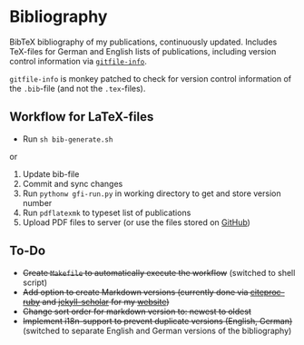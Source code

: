 # Bibliography
BibTeX bibliography of my publications, continuously updated. Includes TeX-files for German and English lists of publications, including version control information via [`gitfile-info`](https://www.ctan.org/pkg/gitfile-info?lang=de). 

`gitfile-info` is monkey patched to check for version control information of the `.bib`-file (and not the `.tex`-files).

## Workflow for LaTeX-files
* Run `sh bib-generate.sh`

or

1. Update bib-file
2. Commit and sync changes
3. Run `pythonw gfi-run.py` in working directory to get and store version number
4. Run `pdflatexmk` to typeset list of publications
5. Upload PDF files to server (or use the files stored on [GitHub](https://www.github.com))

## To-Do
* ~~Create `Makefile` to automatically execute the workflow~~ (switched to shell script)
* ~~Add option to create Markdown versions (currently done via [citeproc-ruby](https://github.com/inukshuk/citeproc-ruby) and [jekyll-scholar](https://github.com/inukshuk/jekyll-scholar) for my [website](https://www.stefangroth.com/publications))~~
* ~~Change sort order for markdown version to: newest to oldest~~
* ~~Implement i18n-support to prevent duplicate versions (English, German)~~ (switched to separate English and German versions of the bibliography) 
